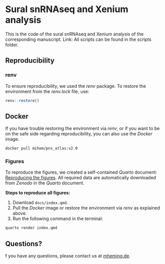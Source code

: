 # Sural snRNAseq and Xenium analysis
This is the code of the sural snRNAseq and Xenium analysis of the corresponding manuscript. Link:
All scripts can be found in the scripts folder.

## Reproducibility

### renv
To ensure reproducibility, we used the *renv* package. To restore the environment from the *renv.lock* file, use:

```R
renv::restore()
```

## Docker
If you have trouble restoring the environment via *renv*, or if you want to be on the safe side regarding reproducibility,
you can also use the *Docker* image.

```bash
docker pull mihem/pns_atlas:v2.0
```

### Figures
To reproduce the figures, we created a self-contained *Quarto* document: [Reproducing the figures](https://mihem.github.io/pns_atlas/).
All required data are automatically downloaded from *Zenodo*  in the *Quarto* document.

**Steps to reproduce all figures:**
1. Download `docs/index.qmd`.
2. Pull the *Docker* image or restore the environment via *renv* as explained above.
3. Run the following command in the terminal:

```bash
quarto render index.qmd
```

## Questions?
f you have any questions, please contact us at [mheming.de](https://www.mheming.de/).